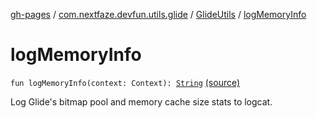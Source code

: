 [gh-pages](../../index.md) / [com.nextfaze.devfun.utils.glide](../index.md) / [GlideUtils](index.md) / [logMemoryInfo](.)

# logMemoryInfo

`fun logMemoryInfo(context: Context): `[`String`](https://kotlinlang.org/api/latest/jvm/stdlib/kotlin/-string/index.html) [(source)](https://github.com/NextFaze/dev-fun/tree/master/devfun-util-glide/src/main/java/com/nextfaze/devfun/utils/glide/GlideUtils.kt#L26)

Log Glide's bitmap pool and memory cache size stats to logcat.

